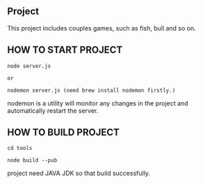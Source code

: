 ## Project
This project includes couples games, such as fish, bull and so on. 

## HOW TO START PROJECT

``` js{4}
node server.js

or

nodemon server.js (need brew install nodemon firstly.)
```

nodemon is a utility will monitor any changes in the project and automatically restart the server.

## HOW TO BUILD PROJECT

``` js{4}
cd tools

node build --pub
```

project need JAVA JDK so that build successfully.